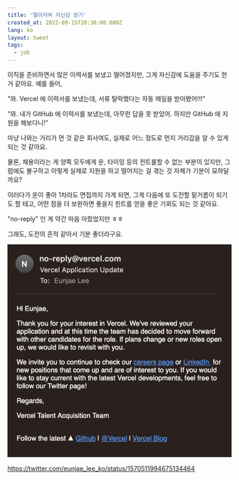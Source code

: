 ```yaml
---
title: '떨어지며 자신감 얻기'
created_at: 2022-09-15T20:36:00.000Z
lang: ko
layout: tweet
tags:
  - job
---
```


이직을 준비하면서 많은 이력서를 보냈고 떨어졌지만, 그게 자신감에 도움을 주기도 한 거 같아요. 예를 들어,

"와. Vercel 에 이력서를 보냈는데, 서류 탈락했다는 자동 메일을 받아봤어!!!"

"와. 내가 GitHub 에 이력서를 보냈는데, 아무런 답을 못 받았어. 하지만 GitHub 에 지원을 해보다니!"

마냥 나와는 거리가 먼 것 같은 회사여도, 실제로 어느 정도로 먼지 거리감을 알 수 있게 되는 것 같아요.

물론, 채용이라는 게 양쪽 모두에게 운, 타이밍 등의 컨트롤할 수 없는 부분이 있지만, 그럼에도 불구하고 이렇게 실제로 지원을 하고 떨어지는 걸 겪는 것 자체가 기분이 묘하달까요?

이러다가 운이 좋아 1차라도 면접까지 가게 되면, 그게 다음에 또 도전할 밑거름이 되기도 할 테고, 어떤 점을 더 보완하면 좋을지 힌트를 얻을 좋은 기회도 되는 것 같아요.

"no-reply" 인 게 약간 마음 아팠었지만 ㅎㅎ

그래도, 도전의 흔적 같아서 기분 좋더라구요.

![](./FcuUuFzXwAAn5th.png)

https://twitter.com/eunjae_lee_ko/status/1570511994675134464
